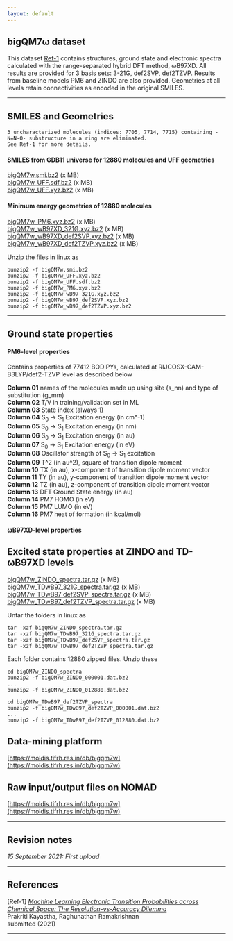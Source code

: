 ```yaml
---
layout: default
---
```


## bigQM7&omega; dataset

This dataset [Ref-1]() contains structures, ground state and electronic spectra calculated with the range-separated hybrid DFT method, &omega;B97XD. All results are provided for 3 basis sets: 3-21G, def2SVP, def2TZVP. Results from baseline models PM6 and ZINDO are also provided. Geometries at all levels retain connectivities as encoded in the original SMILES. 

***

## SMILES and Geometries

```
3 uncharacterized molecules (indices: 7705, 7714, 7715) containing -N=N-O- substructure in a ring are eliminated. 
See Ref-1 for more details. 

```

#### SMILES from GDB11 universe for 12880 molecules and UFF geometries
[bigQM7w.smi.bz2]() (x MB)     
[bigQM7w_UFF.sdf.bz2]() (x MB)     
[bigQM7w_UFF.xyz.bz2]() (x MB)      

#### Minimum energy geometries of 12880 molecules

[bigQM7w_PM6.xyz.bz2]() (x MB)     
[bigQM7w_wB97XD_321G.xyz.bz2]() (x MB)       
[bigQM7w_wB97XD_def2SVP.xyz.bz2]() (x MB)      
[bigQM7w_wB97XD_def2TZVP.xyz.bz2]() (x MB)      

Unzip the files in linux as
```
bunzip2 -f bigQM7w.smi.bz2
bunzip2 -f bigQM7w_UFF.xyz.bz2
bunzip2 -f bigQM7w_UFF.sdf.bz2
bunzip2 -f bigQM7w_PM6.xyz.bz2
bunzip2 -f bigQM7w_wB97_321G.xyz.bz2
bunzip2 -f bigQM7w_wB97_def2SVP.xyz.bz2
bunzip2 -f bigQM7w_wB97_def2TZVP.xyz.bz2
```

***

## Ground state properties 

#### PM6-level properties 

Contains properties of 77412 BODIPYs, calculated at RIJCOSX-CAM-B3LYP/def2-TZVP level as described below

**Column 01** names of the molecules made up using site (s_nn) and type of substitution (g_mm)     
**Column 02** T/V in training/validation set in ML       
**Column 03** State index (always 1)    
**Column 04** S<sub>0</sub>  → S<sub>1</sub>  Excitation energy (in cm^-1)    
**Column 05** S<sub>0</sub>  → S<sub>1</sub>  Excitation energy (in nm)     
**Column 06** S<sub>0</sub>  → S<sub>1</sub>  Excitation energy (in au)     
**Column 07** S<sub>0</sub>  → S<sub>1</sub>  Excitation energy (in eV)     
**Column 08** Oscillator strength of S<sub>0</sub>  → S<sub>1</sub>  excitation     
**Column 09** T^2 (in au^2), square of transition dipole moment     
**Column 10** TX (in au), x-component of transition dipole moment vector     
**Column 11** TY (in au), y-component of transition dipole moment vector     
**Column 12** TZ (in au), z-component of transition dipole moment vector      
**Column 13** DFT Ground State energy (in au)      
**Column 14** PM7 HOMO (in eV)       
**Column 15** PM7 LUMO (in eV)       
**Column 16** PM7 heat of formation (in kcal/mol)   

#### &omega;B97XD-level properties 


## Excited state properties at ZINDO and TD-&omega;B97XD levels

[bigQM7w_ZINDO_spectra.tar.gz]() (x MB)     
[bigQM7w_TDwB97_321G_spectra.tar.gz]() (x MB)       
[bigQM7w_TDwB97_def2SVP_spectra.tar.gz]() (x MB)      
[bigQM7w_TDwB97_def2TZVP_spectra.tar.gz]() (x MB)      

Untar the folders in linux as

```
tar -xzf bigQM7w_ZINDO_spectra.tar.gz     
tar -xzf bigQM7w_TDwB97_321G_spectra.tar.gz   
tar -xzf bigQM7w_TDwB97_def2SVP_spectra.tar.gz   
tar -xzf bigQM7w_TDwB97_def2TZVP_spectra.tar.gz 
```

Each folder contains 12880 zipped files. Unzip these 
```
cd bigQM7w_ZINDO_spectra
bunzip2 -f bigQM7w_ZINDO_000001.dat.bz2
...
bunzip2 -f bigQM7w_ZINDO_012880.dat.bz2
```

```
cd bigQM7w_TDwB97_def2TZVP_spectra
bunzip2 -f bigQM7w_TDwB97_def2TZVP_000001.dat.bz2
...
bunzip2 -f bigQM7w_TDwB97_def2TZVP_012880.dat.bz2
```
   

## Data-mining platform

[https://moldis.tifrh.res.in/db/bigqm7w](https://moldis.tifrh.res.in/db/bigqm7w)

## Raw input/output files on NOMAD

[https://moldis.tifrh.res.in/db/bigqm7w](https://moldis.tifrh.res.in/db/bigqm7w)


***

## Revision notes

_15 September 2021: First upload_

***

## References
[Ref-1] [_Machine Learning 
Electronic Transition Probabilities across Chemical Space:
The Resolution-vs-Accuracy Dilemma_](https://doi.org/10.1088/2632-2153/abe347)            
Prakriti Kayastha, Raghunathan Ramakrishnan     
submitted (2021)  

***

